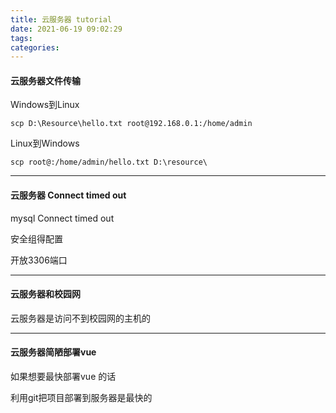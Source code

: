 ```yaml
---
title: 云服务器 tutorial
date: 2021-06-19 09:02:29
tags:
categories:
---
```


#### 云服务器文件传输

Windows到Linux

```
scp D:\Resource\hello.txt root@192.168.0.1:/home/admin
```

Linux到Windows

```
scp root@:/home/admin/hello.txt D:\resource\
```

---

#### 云服务器 Connect timed out

mysql Connect timed out

安全组得配置

开放3306端口

---

#### 云服务器和校园网

云服务器是访问不到校园网的主机的

---

#### 云服务器简陋部署vue

如果想要最快部署vue 的话

利用git把项目部署到服务器是最快的

